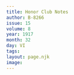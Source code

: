 ```yaml
---
title: Honor Club Notes
author: B-8266
issue: 15
volume: 8
year: 1917
month: 32
day: VI
tags:
layout: page.njk
image:
---
```





